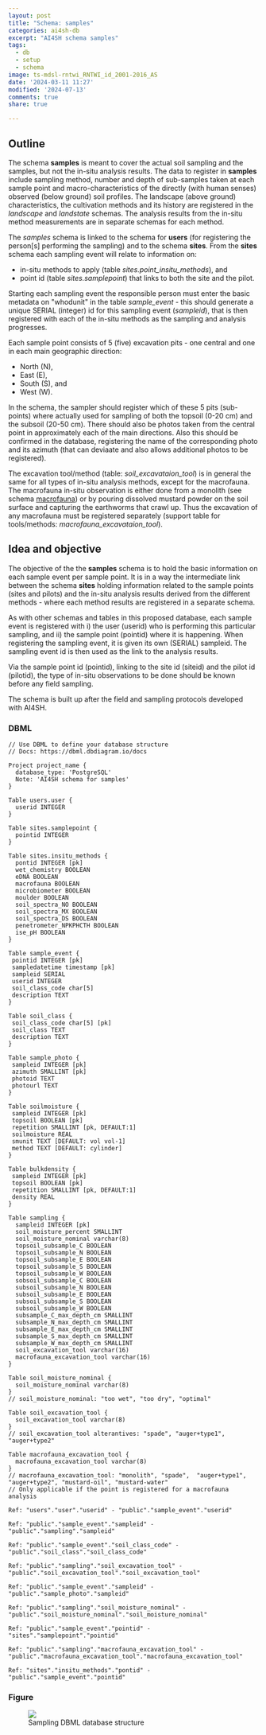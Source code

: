 ```yaml
---
layout: post
title: "Schema: samples"
categories: ai4sh-db
excerpt: "AI4SH schema samples"
tags:
  - db
  - setup
  - schema
image: ts-mdsl-rntwi_RNTWI_id_2001-2016_AS
date: '2024-03-11 11:27'
modified: '2024-07-13'
comments: true
share: true

---
```


## Outline

The schema **samples** is meant to cover the actual soil sampling and the samples, but not the in-situ analysis results. The data to register in **samples** include sampling method, number and depth of sub-samples taken at each sample point and macro-characteristics of the directly (with human senses) observed (below ground) soil profiles. The landscape (above ground) characteristics, the cultivation methods and its history are registered in the _landscape_ and _landstate_ schemas. The analysis results from the in-situ method measurements are in separate schemas for each method.

The _samples_ schema is linked to the schema for **users** (for registering the person[s] performing the sampling) and to the schema **sites**. From the **sites** schema each sampling event will relate to information on:

- in-situ methods to apply (table _sites.point_insitu_methods_), and
- point id (table _sites.samplepoint_) that links to both the site and the pilot.

Starting each sampling event the responsible person must enter the basic metadata on "whodunit" in the table _sample_event_ - this should generate a unique SERIAL (integer) id for this sampling event (_sampleid_), that is then registered with each of the in-situ methods as the sampling and analysis progresses.

Each sample point consists of 5 (five) excavation pits - one central and one in each main geographic direction:

- North (N),
- East (E),
- South (S), and
- West (W).

In the schema, the sampler should register which of these 5 pits (sub-points) where actually used for sampling of both the topsoil (0-20 cm) and the subsoil (20-50 cm). There should also be photos taken from the central point in approximately each of the main directions. Also this should be confirmed in the database, registering the name of the corresponding photo and its azimuth (that can deviaate and also allows additional photos to be registered).

The excavation tool/method (table: _soil_excavataion_tool_) is in general the same for all types of in-situ analysis methods, except for the macrofauna. The macrofauna in-situ observation is either done from a monolith (see schema [macrofauna](../ai4sh-db_macrofauna)) or by pouring dissolved mustard powder on the soil surface and capturing the earthworms that crawl up. Thus the excavation of any macrofauna must be registered separately (support table for tools/methods: _macrofauna_excavataion_tool_).

## Idea and objective

The objective of the the **samples** schema is to hold the basic information on each sample event per sample point. It is in a way the intermediate link between the schema **sites** holding information related to the sample points (sites and pilots) and the in-situ analysis results derived from the different methods - where each method results are registered in a separate schema.

As with other schemas and tables in this proposed database, each sample event is registered with i) the user (userid) who is performing this particular sampling, and ii) the sample point (pointid) where it is happening. When registering the sampling event, it is given its own (SERIAL) sampleid. The sampling event id is then used as the link to the analysis results.

Via the sample point id (pointid), linking to the site id (siteid) and the pilot id (pilotid), the type of in-situ observations to be done should be known before any field sampling.

The schema is built up after the field and sampling protocols developed with AI4SH.

### DBML

```
// Use DBML to define your database structure
// Docs: https://dbml.dbdiagram.io/docs

Project project_name {
  database_type: 'PostgreSQL'
  Note: 'AI4SH schema for samples'
}

Table users.user {
  userid INTEGER
}

Table sites.samplepoint {
  pointid INTEGER
}

Table sites.insitu_methods {
  pontid INTEGER [pk]
  wet_chemistry BOOLEAN
  eDNA BOOLEAN
  macrofauna BOOLEAN
  microbiometer BOOLEAN
  moulder BOOLEAN
  soil_spectra_NO BOOLEAN
  soil_spectra_MX BOOLEAN
  soil_spectra_DS BOOLEAN
  penetrometer_NPKPHCTH BOOLEAN
  ise_pH BOOLEAN
}

Table sample_event {
 pointid INTEGER [pk]
 sampledatetime timestamp [pk]
 sampleid SERIAL
 userid INTEGER
 soil_class_code char[5]
 description TEXT
}

Table soil_class {
 soil_class_code char[5] [pk]
 soil_class TEXT
 description TEXT
}

Table sample_photo {
 sampleid INTEGER [pk]
 azimuth SMALLINT [pk]
 photoid TEXT
 photourl TEXT
}

Table soilmoisture {
 sampleid INTEGER [pk]
 topsoil BOOLEAN [pk]
 repetition SMALLINT [pk, DEFAULT:1]
 soilmoisture REAL
 smunit TEXT [DEFAULT: vol vol-1]
 method TEXT [DEFAULT: cylinder]
}

Table bulkdensity {
 sampleid INTEGER [pk]
 topsoil BOOLEAN [pk]
 repetition SMALLINT [pk, DEFAULT:1]
 density REAL
}

Table sampling {
  sampleid INTEGER [pk]
  soil_moisture_percent SMALLINT
  soil_moisture_nominal varchar(8)
  topsoil_subsample_C BOOLEAN
  topsoil_subsample_N BOOLEAN
  topsoil_subsample_E BOOLEAN
  topsoil_subsample_S BOOLEAN
  topsoil_subsample_W BOOLEAN
  sobsoil_subsample_C BOOLEAN
  subsoil_subsample_N BOOLEAN
  subsoil_subsample_E BOOLEAN
  subsoil_subsample_S BOOLEAN
  subsoil_subsample_W BOOLEAN
  subsample_C_max_depth_cm SMALLINT
  subsample_N_max_depth_cm SMALLINT
  subsample_E_max_depth_cm SMALLINT
  subsample_S_max_depth_cm SMALLINT
  subsample_W_max_depth_cm SMALLINT
  soil_excavation_tool varchar(16)
  macrofauna_excavation_tool varchar(16)
}

Table soil_moisture_nominal {
  soil_moisture_nominal varchar(8)
}
// soil_moisture_nominal: "too wet", "too dry", "optimal"

Table soil_excavation_tool {
  soil_excavation_tool varchar(8)
}
// soil_excavation_tool alterantives: "spade", "auger+type1", "auger+type2"

Table macrofauna_excavation_tool {
  macrofauna_excavation_tool varchar(8)
}
// macrofauna_excavation_tool: "monolith", "spade",  "auger+type1", "auger+type2", "mustard-oil", "mustard-water"
// Only applicable if the point is registered for a macrofauna analysis

Ref: "users"."user"."userid" - "public"."sample_event"."userid"

Ref: "public"."sample_event"."sampleid" - "public"."sampling"."sampleid"

Ref: "public"."sample_event"."soil_class_code" - "public"."soil_class"."soil_class_code"

Ref: "public"."sampling"."soil_excavation_tool" - "public"."soil_excavation_tool"."soil_excavation_tool"

Ref: "public"."sample_event"."sampleid" - "public"."sample_photo"."sampleid"

Ref: "public"."sampling"."soil_moisture_nominal" - "public"."soil_moisture_nominal"."soil_moisture_nominal"

Ref: "public"."sample_event"."pointid" - "sites"."samplepoint"."pointid"

Ref: "public"."sampling"."macrofauna_excavation_tool" - "public"."macrofauna_excavation_tool"."macrofauna_excavation_tool"

Ref: "sites"."insitu_methods"."pontid" - "public"."sample_event"."pointid"
```

### Figure

<figure>
<a href="../../images/DBML_schema-sampling.png">
<img src="../../images/DBML_schema-sampling.png"></a>
<figcaption>Sampling DBML database structure</figcaption>
</figure>
